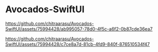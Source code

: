 # Avocados-SwiftUI

https://github.com/chitraarasu/Avocados-SwiftUI/assets/75994428/ab995057-78d0-4f5c-a6f2-0b87cde36ea7

https://github.com/chitraarasu/Avocados-SwiftUI/assets/75994428/c7ce8a7d-81cb-4fd9-840f-876510534f47
